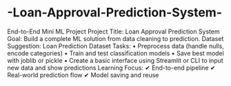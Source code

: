 # -Loan-Approval-Prediction-System-
End-to-End Mini ML Project 
Project Title: Loan Approval Prediction System 
Goal: Build a complete ML solution from data cleaning to prediction. 
Dataset Suggestion: Loan Prediction Dataset 
Tasks: 
• Preprocess data (handle nulls, encode categories) 
• Train and test classification models 
• Save best model with joblib or pickle 
• Create a basic interface using Streamlit or CLI to input new data and show 
predictions 
Learning Focus: 
     ✔ End-to-end pipeline 
     ✔ Real-world prediction flow 
     ✔ Model saving and reuse 
